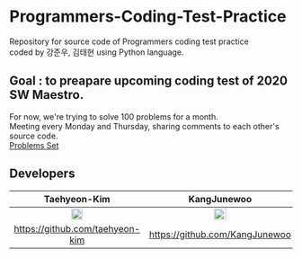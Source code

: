 # Programmers-Coding-Test-Practice

Repository for source code of Programmers coding test practice   
coded by 강준우, 김태현 using Python language.   



## Goal : to preapare upcoming coding test of 2020 SW Maestro.
For now, we're trying to solve 100 problems for a month.   
Meeting every Monday and Thursday, sharing comments to each other's source code.   
[Problems Set](https://programers.co.kr/learn/challenges)


## Developers
| Taehyeon-Kim | KangJunewoo |
| :---: | :---: |
| <img src="https://avatars3.githubusercontent.com/u/61109660?s=400&u=ec8fe509b882073575edca6f849c4b5f2bb602eb&v=4" width="30%"></img> | <img src="https://avatars2.githubusercontent.com/u/29622782?s=460&v=4" width="30%"></img> |
| https://github.com/taehyeon-kim | https://github.com/KangJunewoo |
